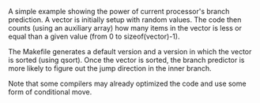 A simple example showing the power of current processor's branch prediction.
A vector is initially setup with random values. The code then counts
(using an auxiliary array) how many items in the vector is less or equal than
a given value (from 0 to sizeof(vector)-1).

The Makefile generates a default version and a version in which the vector is
sorted (using qsort). Once the vector is sorted, the branch predictor is more
likely to figure out the jump direction in the inner branch.

Note that some compilers may already optimized the code and use some form of
conditional move.
